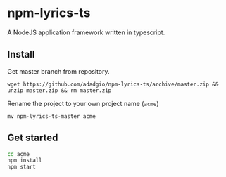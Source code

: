 # npm-lyrics-ts

A NodeJS application framework written in typescript.

## Install

Get master branch from repository.

`wget https://github.com/adadgio/npm-lyrics-ts/archive/master.zip && unzip master.zip && rm master.zip`

Rename the project to your own project name (`acme`)

`mv npm-lyrics-ts-master acme`

## Get started

```bash
cd acme
npm install
npm start
```
